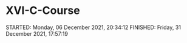 # XVI-C-Course
STARTED: ‎Monday, ‎06 ‎December ‎2021, ‏‎20:34:12 FINISHED: ‎Friday, ‎31 ‎December ‎2021, ‏‎17:57:19
